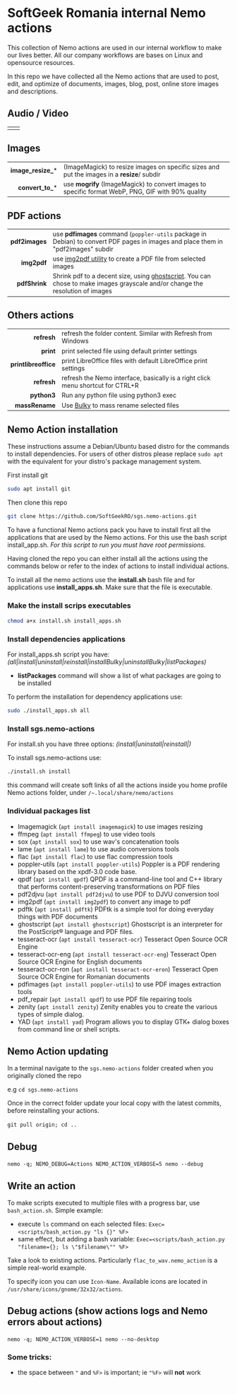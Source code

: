# SoftGeek Romania internal Nemo actions

This collection of Nemo actions are used in our internal workflow to make our
lives better.
All our company workflows are bases on Linux and opensource resources.

In this repo we have collected all the Nemo actions that are used to post, edit,
and optimize of documents, images, blog, post, online store images and
descriptions.

## Audio / Video
| | |
|-|-|
| | |

## Images
|                     |                                                                                                    |
|--------------------:|----------------------------------------------------------------------------------------------------|
|  **image_resize_*** | (ImageMagick) to resize images on specific sizes and put the images in a **resize**/ subdir        |
|    **convert_to_*** | use **mogrify** (ImageMagick) to convert images to specific format WebP, PNG, GIF with 90% quality |

## PDF actions
|                |                                                                                                                                                               |
|---------------:|---------------------------------------------------------------------------------------------------------------------------------------------------------------|
| **pdf2images** | use **pdfimages** command (`poppler-utils` package in Debian) to convert PDF pages in images and place them in "pdf2images" subdir                            |
|    **img2pdf** | use [img2pdf utility](https://pypi.org/project/img2pdf/) to create a PDF file from selected images                                                            |
|  **pdfShrink** | Shrink pdf to a decent size, using [ghostscript](https://www.ghostscript.com/). You can chose to make images grayscale and/or change the resolution of images |

## Others actions
|                      |                                                                                 |
|---------------------:|:--------------------------------------------------------------------------------|
|          **refresh** | refresh the folder content. Similar with Refresh from Windows                   |
|            **print** | print selected file using default printer settings                              |
| **printlibreoffice** | print LibreOffice files with default LibreOffice print settings                 |
|          **refresh** | refresh the Nemo interface, basically is a right click menu shortcut for CTRL+R |
|          **python3** | Run any python file using python3 exec                                          |
|       **massRename** | Use [Bulky](https://github.com/linuxmint/bulky) to mass rename selected files   |


## Nemo Action installation

These instructions assume a Debian/Ubuntu based distro for the commands to
install dependencies. For users of other distros please replace `sudo apt`
with the equivalent for your distro's package management system.

First install git

```bash
sudo apt install git
```

Then clone this repo

```bash
git clone https://github.com/SoftGeekRO/sgs.nemo-actions.git
```

To have a functional Nemo actions pack you have to install first all the
applications that are used by the Nemo actions. For this use the bash
script install_app.sh. _For this script to run you must have root permissions_.

Having cloned the repo you can either install all the actions using the
commands below or refer to the index of actions to install individual actions.

To install all the nemo actions use the **install.sh** bash file and for
applications use **install_apps.sh**. Make sure that the
file is executable.

### Make the install scrips executables
```bash
chmod a+x install.sh install_apps.sh
```

### Install dependencies applications

For install_apps.sh script you have:
_(all|install|uninstall|reinstall|installBulky|uninstallBulky|listPackages)_

* **listPackages** command will show a list of what packages are going to be installed

To perform the installation for dependency applications use:

```bash
sudo ./install_apps.sh all
```

### Install sgs.nemo-actions

For install.sh you have three options:
_(install|uninstall|reinstall|)_

To install sgs.nemo-actions use:
```bash
./install.sh install
```
this command will create soft links of all the actions inside you home profile Nemo
actions folder, under `/~.local/share/nemo/actions`

### Individual packages list

  - Imagemagick (`apt install imagemagick`) to use images resizing
  - ffmpeg (`apt install ffmpeg`) to use video tools
  - sox (`apt install sox`) to use wav's concatenation tools
  - lame (`apt install lame`) to use audio conversions tools
  - flac (`apt install flac`) to use flac compression tools
  - poppler-utils (`apt install poppler-utils`) Poppler is a PDF rendering library based on the xpdf-3.0 code base.
  - qpdf (`apt install qpdf`) QPDF is a command-line tool and C++ library that performs content-preserving transformations on PDF files
  - pdf2djvu (`apt install pdf2djvu`) to use PDF to DJVU conversion tool
  - img2pdf (`apt install img2pdf`) to convert any image to pdf
  - pdftk (`apt install pdftk`) PDFtk is a simple tool for doing everyday things with PDF documents
  - ghostscript (`apt install ghostscript`) Ghostscript is an interpreter for the PostScript®  language and PDF files.
  - tesseract-ocr (`apt install tesseract-ocr`) Tesseract Open Source OCR Engine
  - tesseract-ocr-eng (`apt install tesseract-ocr-eng`) Tesseract Open Source OCR Engine for English documents
  - tesseract-ocr-ron (`apt install tesseract-ocr-eron`) Tesseract Open Source OCR Engine for Romanian documents
  - pdfimages (`apt install poppler-utils`) to use PDF images extraction tools
  - pdf_repair (`apt install qpdf`) to use PDF file repairing tools
  - zenity (`apt install zenity`) Zenity enables you to create the various types of simple dialog.
  - YAD (`apt install yad`) Program allows you to display GTK+ dialog boxes from command line or shell scripts.

## Nemo Action updating

In a terminal navigate to the `sgs.nemo-actions` folder created when you
originally cloned the repo

e.g `cd sgs.nemo-actions`

Once in the correct folder update your local copy with the latest commits,
before reinstalling your actions.

`git pull origin; cd ..`

## Debug

`nemo -q; NEMO_DEBUG=Actions NEMO_ACTION_VERBOSE=5 nemo --debug`

## Write an action

To make scripts executed to multiple files with a progress bar,
use `bash_action.sh`. Simple example:
  - execute `ls` command on each selected files:
    `Exec=<scripts/bash_action.py "ls {}" %F>`
  - same effect, but adding a bash variable:
    `Exec=<scripts/bash_action.py "filename={}; ls \"$filename\"" %F>`

Take a look to existing actions. Particularly `flac_to_wav.nemo_action` is a simple real-world example.

To specify icon you can use `Icon-Name`. Available icons are located in `/usr/share/icons/gnome/32x32/actions`.

## Debug actions (show actions logs and Nemo errors about actions)

```
nemo -q; NEMO_ACTION_VERBOSE=1 nemo --no-desktop
```

### Some tricks:
- the space between `"` and `%F>` is important; ie `"%F>` will **not** work

![plot](docs/title.svg)